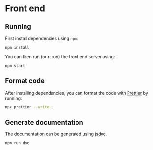 # Front end

## Running

First install dependencies using `npm`:

```sh
npm install
```

You can then run (or rerun) the front end server using:

```sh
npm start
```

## Format code

After installing dependencies, you can format the code with
[Prettier](https://prettier.io/) by running:

```sh
npx prettier --write .
```

## Generate documentation

The documentation can be generated using [jsdoc](https://jsdoc.app/).

```sh
npm run doc
```
